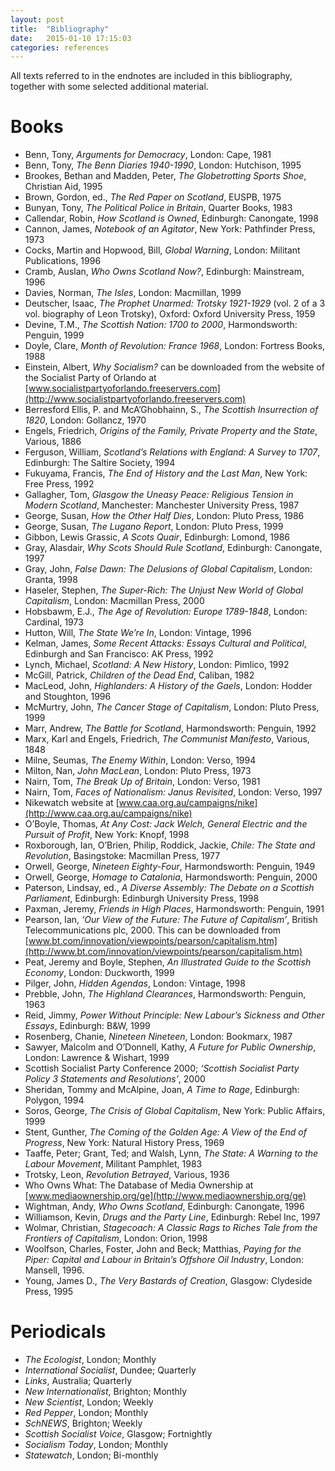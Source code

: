 ```yaml
---
layout: post
title:  "Bibliography"
date:   2015-01-10 17:15:03
categories: references
---
```

All texts referred to in the endnotes are included in this bibliography, together with some selected additional material.

# Books

* Benn, Tony, *Arguments for Democracy*, London: Cape, 1981
* Benn, Tony, *The Benn Diaries 1940-1990*, London: Hutchison, 1995
* Brookes, Bethan and Madden, Peter, *The Globetrotting Sports Shoe*, Christian Aid, 1995
* Brown, Gordon, ed., *The Red Paper on Scotland*, EUSPB, 1975
* Bunyan, Tony, *The Political Police in Britain*, Quarter Books, 1983
* Callendar, Robin, *How Scotland is Owned*, Edinburgh: Canongate, 1998
* Cannon, James, *Notebook of an Agitator*, New York: Pathfinder Press, 1973
* Cocks, Martin and Hopwood, Bill, *Global Warning*, London: Militant Publications, 1996
* Cramb, Auslan, *Who Owns Scotland Now?*, Edinburgh: Mainstream, 1996
* Davies, Norman, *The Isles*, London: Macmillan, 1999
* Deutscher, Isaac, *The Prophet Unarmed: Trotsky 1921-1929* (vol. 2 of a 3 vol. biography of Leon Trotsky), Oxford: Oxford University Press, 1959
* Devine, T.M., *The Scottish Nation: 1700 to 2000*, Harmondsworth: Penguin, 1999
* Doyle, Clare, *Month of Revolution: France 1968*, London: Fortress Books, 1988
* Einstein, Albert, *Why Socialism?* can be downloaded from the website of the Socialist Party of Orlando at [www.socialistpartyoforlando.freeservers.com](http://www.socialistpartyoforlando.freeservers.com)
* Berresford Ellis, P. and McA’Ghobhainn, S., *The Scottish Insurrection of 1820*, London: Gollancz, 1970
* Engels, Friedrich, *Origins of the Family, Private Property and the State*, Various, 1886
* Ferguson, William, *Scotland’s Relations with England: A Survey to 1707*, Edinburgh: The Saltire Society, 1994
* Fukuyama, Francis, *The End of History and the Last Man*, New York: Free Press, 1992
* Gallagher, Tom, *Glasgow the Uneasy Peace: Religious Tension in Modern Scotland*, Manchester: Manchester University Press, 1987
* George, Susan, *How the Other Half Dies*, London: Pluto Press, 1986
* George, Susan, *The Lugano Report*, London: Pluto Press, 1999
* Gibbon, Lewis Grassic, *A Scots Quair*, Edinburgh: Lomond, 1986
* Gray, Alasdair, *Why Scots Should Rule Scotland*, Edinburgh: Canongate, 1997
* Gray, John, *False Dawn: The Delusions of Global Capitalism*, London: Granta, 1998
* Haseler, Stephen, *The Super-Rich: The Unjust New World of Global Capitalism*, London: Macmillan Press, 2000
* Hobsbawm, E.J., *The Age of Revolution: Europe 1789-1848*, London: Cardinal, 1973
* Hutton, Will, *The State We’re In*, London: Vintage, 1996
* Kelman, James, *Some Recent Attacks: Essays Cultural and Political*, Edinburgh and San Francisco: AK Press, 1992
* Lynch, Michael, *Scotland: A New History*, London: Pimlico, 1992
* McGill, Patrick, *Children of the Dead End*, Caliban, 1982
* MacLeod, John, *Highlanders: A History of the Gaels*, London: Hodder and Stoughton, 1996
* McMurtry, John, *The Cancer Stage of Capitalism*, London: Pluto Press, 1999
* Marr, Andrew, *The Battle for Scotland*, Harmondsworth: Penguin, 1992
* Marx, Karl and Engels, Friedrich, *The Communist Manifesto*, Various, 1848
* Milne, Seumas, *The Enemy Within*, London: Verso, 1994
* Milton, Nan, *John MacLean*, London: Pluto Press, 1973
* Nairn, Tom, *The Break Up of Britain*, London: Verso, 1981
* Nairn, Tom, *Faces of Nationalism: Janus Revisited*, London: Verso, 1997
* Nikewatch website at [www.caa.org.au/campaigns/nike](http://www.caa.org.au/campaigns/nike)
* O’Boyle, Thomas, *At Any Cost: Jack Welch, General Electric and the Pursuit of Profit*, New York: Knopf, 1998
* Roxborough, Ian, O’Brien, Philip, Roddick, Jackie, *Chile: The State and Revolution*, Basingstoke: Macmillan Press, 1977
* Orwell, George, *Nineteen Eighty-Four*, Harmondsworth: Penguin, 1949
* Orwell, George, *Homage to Catalonia*, Harmondsworth: Penguin, 2000
* Paterson, Lindsay, ed., *A Diverse Assembly: The Debate on a Scottish Parliament*, Edinburgh: Edinburgh University Press, 1998
* Paxman, Jeremy, *Friends in High Places*, Harmondsworth: Penguin, 1991
* Pearson, Ian, *‘Our View of the Future: The Future of Capitalism’*, British Telecommunications plc, 2000. This can be downloaded from [www.bt.com/innovation/viewpoints/pearson/capitalism.htm](http://www.bt.com/innovation/viewpoints/pearson/capitalism.htm)
* Peat, Jeremy and Boyle, Stephen, *An Illustrated Guide to the Scottish Economy*, London: Duckworth, 1999
* Pilger, John, *Hidden Agendas*, London: Vintage, 1998
* Prebble, John, *The Highland Clearances*, Harmondsworth: Penguin, 1963
* Reid, Jimmy, *Power Without Principle: New Labour’s Sickness and Other Essays*, Edinburgh: B&W, 1999
* Rosenberg, Chanie, *Nineteen Nineteen*, London: Bookmarx, 1987
* Sawyer, Malcolm and O’Donnell, Kathy, *A Future for Public Ownership*, London: Lawrence & Wishart, 1999
* Scottish Socialist Party Conference 2000; *‘Scottish Socialist Party Policy 3 Statements and Resolutions’*, 2000
* Sheridan, Tommy and McAlpine, Joan, *A Time to Rage*, Edinburgh: Polygon, 1994
* Soros, George, *The Crisis of Global Capitalism*, New York: Public Affairs, 1999
* Stent, Gunther, *The Coming of the Golden Age: A View of the End of Progress*, New York: Natural History Press, 1969
* Taaffe, Peter; Grant, Ted; and Walsh, Lynn, *The State: A Warning to the Labour Movement*, Militant Pamphlet, 1983
* Trotsky, Leon, *Revolution Betrayed*, Various, 1936
* Who Owns What: The Database of Media Ownership at [www.mediaownership.org/ge](http://www.mediaownership.org/ge)
* Wightman, Andy, *Who Owns Scotland*, Edinburgh: Canongate, 1996
* Williamson, Kevin, *Drugs and the Party Line*, Edinburgh: Rebel Inc, 1997
* Wolmar, Christian, *Stagecoach: A Classic Rags to Riches Tale from the Frontiers of Capitalism*, London: Orion, 1998
* Woolfson, Charles, Foster, John and Beck; Matthias, *Paying for the Piper: Capital and Labour in Britain’s Offshore Oil Industry*, London: Mansell, 1996.
* Young, James D., *The Very Bastards of Creation*, Glasgow: Clydeside Press, 1995

# Periodicals

* *The Ecologist*, London; Monthly
* *International Socialist*, Dundee; Quarterly
* *Links*, Australia; Quarterly
* *New Internationalist*, Brighton; Monthly
* *New Scientist*, London; Weekly
* *Red Pepper*, London; Monthly
* *SchNEWS*, Brighton; Weekly
* *Scottish Socialist Voice*, Glasgow; Fortnightly
* *Socialism Today*, London; Monthly
* *Statewatch*, London; Bi-monthly
